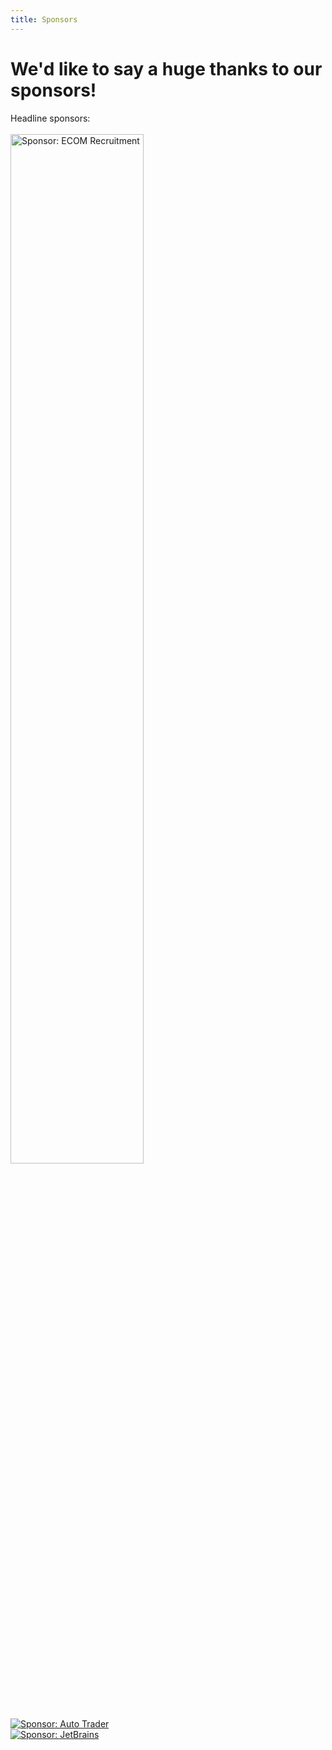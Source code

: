 ```yaml
---
title: Sponsors
---
```


# We'd like to say a huge thanks to our sponsors!

<div>
   <span>Headline sponsors:</span>
   <br/><br/>
   <a href="http://www.ecomrecruitment.com/"><img src="{{ site.baseurl }}/assets/images/ecom_logo.png" class="center" width="65%" title="Sponsor: ECOM Recruitment" alt="Sponsor: ECOM Recruitment"></a>
   <br/>
   <a href="https://careers.autotrader.co.uk"><img src="{{ site.baseurl }}/assets/images/autotrader_logo.jpeg" class="center" title="Sponsor: Auto Trader" alt="Sponsor: Auto Trader"></a>
   <br/>
   <a href="https://www.jetbrains.com"><img src="{{ site.baseurl }}/assets/images/jetbrains_logo.png" class="center" title="Sponsor: JetBrains" alt="Sponsor: JetBrains"></a>
   <br/>

</div>
